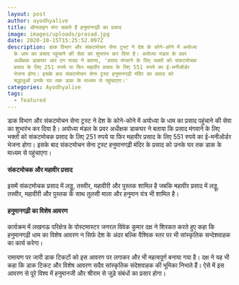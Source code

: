 ```yaml
---
layout: post
author: ayodhyalive
title: ऑनलाइन मंगा सकते हैं हनुमानगढ़ी का प्रसाद
image: images/uploads/prasad.jpg
date: 2020-10-15T15:25:52.097Z
description: डाक विभाग और संकटमोचन सेना ट्रस्ट ने देश के कोने-कोने में अयोध्या
  के धाम का प्रसाद पहुंचाने की सेवा का शुभारंभ कर दिया है। अयोध्या मंडल के प्रवर
  अधीक्षक डाकघर आर एन यादव ने बताया, 'प्रसाद मंगवाने के लिए भक्तों को संकटमोचक
  प्रसाद के लिए 251 रुपये या फिर महावीर प्रसाद के लिए 551 रुपये का ई-मनीऑर्डर
  भेजना होगा। इसके बाद संकटमोचन सेना ट्रस्ट हनुमानगढ़ी मंदिर का प्रसाद को
  श्रद्धालुओं उनके घर तक डाक के माध्यम से पहुंचाएगा।'
categories: Ayodhyalive
tags:
  - featured
---
```

डाक विभाग और संकटमोचन सेना ट्रस्ट ने देश के कोने-कोने में अयोध्या के धाम का प्रसाद पहुंचाने की सेवा का शुभारंभ कर दिया है। अयोध्या मंडल के प्रवर अधीक्षक डाकघर ने बताया कि प्रसाद मंगवाने के लिए भक्तों को संकटमोचक प्रसाद के लिए 251 रुपये या फिर महावीर प्रसाद के लिए 551 रुपये का ई-मनीऑर्डर भेजना होगा। इसके बाद संकटमोचन सेना ट्रस्ट हनुमानगढ़ी मंदिर के प्रसाद को उनके घर तक डाक के माध्यम से पहुंचाएगा।

#### संकटमोचक और महावीर प्रसाद

इसमें संकटमोचक प्रसाद में लड्डू, तस्वीर, महावीरी और पुस्तक शामिल है जबकि महावीर प्रसाद में लड्डू, तस्वीर, महावीरी और पुस्तक के साथ तुलसी माला और हनुमान यंत्र भी शामिल है।

#### हनुमानगढ़ी का विशेष आवरण

कार्यक्रम में लखनऊ परिक्षेत्र के पोस्टमास्टर जनरल विवेक कुमार दक्ष ने शिरकत करते हुए कहा कि हनुमानगढ़ी धाम का विशेष आवरण न सिर्फ देश के अंदर बल्कि वैश्विक स्तर पर भी सांस्कृतिक सन्देशवाहक का कार्य करेगा।

रामायण पर जारी डाक टिकटों को इस आवरण पर लगाकर और भी महत्वपूर्ण बनाया गया है। दक्ष ने यह भी कहा कि डाक टिकट और विशेष आवरण सदैव सांस्कृतिक संदेशवाहक की भूमिका निभाते हैं। ऐसे में इस आवरण से पूरे विश्व में हनुमानजी और श्रीराम से जुड़े संबंधों का प्रसार होगा।